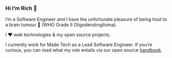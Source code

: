 ### Hi I’m Rich 👋

I’m a Software Engineer and I have the unfortunate pleasure of being host to a brain tumour 🧠 (WHO Grade II Oligodendroglioma).

I ❤️ web technologies & my open source projects.

I currently work for Made Tech as a Lead Software Engineer. If you’re curious, you can read what my role entails via our open source [handbook](https://github.com/madetech/handbook/blob/main/roles/).
